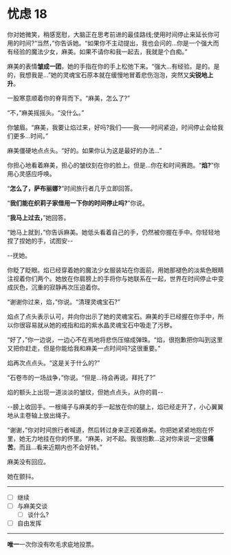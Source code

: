# 忧虑 18

你对她微笑，稍感宽慰，大脑正在思考前进的最佳路线;使用时间停止来延长你可用的时间?“当然，”你告诉她。“如果你不主动提出，我也会问的...你是一个强大而有经验的魔法少女，麻美。如果不请你和我一起去，我就是个白痴。”

麻美的表情**皱成一团**，她的手指在你的手上松弛下来。“强大...有经验。是的。是的，我想我是...”她的灵魂宝石原本就在缓慢地冒着悲伤泡泡，突然又**尖锐地上升**。

一股寒意顺着你的脊背而下。“麻美，怎么了?”

“不，”麻美摇摇头。“没什么。”

你皱眉。“麻美，我要让焰过来，好吗?我们——我——时间紧迫，时间停止会给我们更多...时间。”

麻美僵硬地点点头。“好的。如果你认为这是最好的办法...”

你担心地看着麻美，担心的皱纹刻在你的脸上。但是...你在和时间赛跑。“**焰?**”你用心灵感应呼唤。

“**怎么了，萨布丽娜?**”时间旅行者几乎立即回答。

“**我们能在织莉子家借用一下你的时间停止吗?**”你说。

“**我马上过去，**”她回答。

“她马上就到，”你告诉麻美。她低头看着自己的手，仍然被你握在手中。你轻轻地捏了捏她的手，试图安--

--抚她。

你眨了眨眼。焰已经穿着她的魔法少女服装站在你面前，用她那褪色的淡紫色眼睛注视着你们两个。她放在你肩膀上的手将你与她联系在一起，世界在时间停止中变成灰色，沉重的寂静再次压迫着你。

“谢谢你过来，焰，”你说。“清理灵魂宝石?”

焰点了点头表示认可，并向你出示了她的灵魂宝石。麻美的手已经握在你手中，所以你很容易就从她的戒指和焰的紫水晶灵魂宝石中吸走了污秽。

“好了，”你一边说，一边心不在焉地将悲伤压缩成弹珠。“焰，很抱歉把你叫到这里又把你赶走，但是你能给我和麻美一点时间吗?这很重要。”

焰再次点点头。“这是关于什么的?”

“石卷市的一场战争，”你说。“但是...待会再说。拜托了?”

焰的额头上出现一道淡淡的皱纹，但她点点头，从你的肩--

--膀上收回手。一根绳子与麻美的手一起放在你的腿上，焰已经走开了，小心翼翼地从主卷轴上放出绳子。

“谢谢，”你对时间旅行者喊道，然后转过身来正视着麻美。你把她紧紧地抱在怀里，她无力地挂在你的怀里。“麻美，对不起。我很抱歉...这对你来说一定很**痛苦**。而且...看来近期内也不会好转。”

麻美没有回应。

她在颤抖。

---

- [ ] 继续
- [ ] 与麻美交谈
  - [ ] 谈什么?
- [ ] 自由发挥

---

**唯一**一次你没有吹毛求疵地投票。
